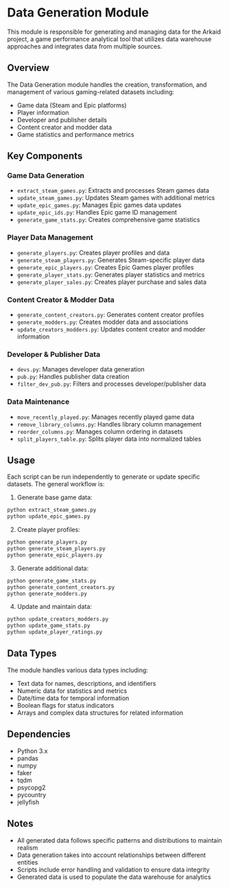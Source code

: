 # Data Generation Module

This module is responsible for generating and managing data for the Arkaid project, a game performance analytical tool that utilizes data warehouse approaches and integrates data from multiple sources.

## Overview

The Data Generation module handles the creation, transformation, and management of various gaming-related datasets including:
- Game data (Steam and Epic platforms)
- Player information
- Developer and publisher details
- Content creator and modder data
- Game statistics and performance metrics

## Key Components

### Game Data Generation
- `extract_steam_games.py`: Extracts and processes Steam games data
- `update_steam_games.py`: Updates Steam games with additional metrics
- `update_epic_games.py`: Manages Epic games data updates
- `update_epic_ids.py`: Handles Epic game ID management
- `generate_game_stats.py`: Creates comprehensive game statistics

### Player Data Management
- `generate_players.py`: Creates player profiles and data
- `generate_steam_players.py`: Generates Steam-specific player data
- `generate_epic_players.py`: Creates Epic Games player profiles
- `generate_player_stats.py`: Generates player statistics and metrics
- `generate_player_sales.py`: Creates player purchase and sales data

### Content Creator & Modder Data
- `generate_content_creators.py`: Generates content creator profiles
- `generate_modders.py`: Creates modder data and associations
- `update_creators_modders.py`: Updates content creator and modder information

### Developer & Publisher Data
- `devs.py`: Manages developer data generation
- `pub.py`: Handles publisher data creation
- `filter_dev_pub.py`: Filters and processes developer/publisher data

### Data Maintenance
- `move_recently_played.py`: Manages recently played game data
- `remove_library_columns.py`: Handles library column management
- `reorder_columns.py`: Manages column ordering in datasets
- `split_players_table.py`: Splits player data into normalized tables

## Usage

Each script can be run independently to generate or update specific datasets. The general workflow is:

1. Generate base game data:
```bash
python extract_steam_games.py
python update_epic_games.py
```

2. Create player profiles:
```bash
python generate_players.py
python generate_steam_players.py
python generate_epic_players.py
```

3. Generate additional data:
```bash
python generate_game_stats.py
python generate_content_creators.py
python generate_modders.py
```

4. Update and maintain data:
```bash
python update_creators_modders.py
python update_game_stats.py
python update_player_ratings.py
```

## Data Types

The module handles various data types including:
- Text data for names, descriptions, and identifiers
- Numeric data for statistics and metrics
- Date/time data for temporal information
- Boolean flags for status indicators
- Arrays and complex data structures for related information

## Dependencies

- Python 3.x
- pandas
- numpy
- faker
- tqdm
- psycopg2
- pycountry
- jellyfish

## Notes

- All generated data follows specific patterns and distributions to maintain realism
- Data generation takes into account relationships between different entities
- Scripts include error handling and validation to ensure data integrity
- Generated data is used to populate the data warehouse for analytics
